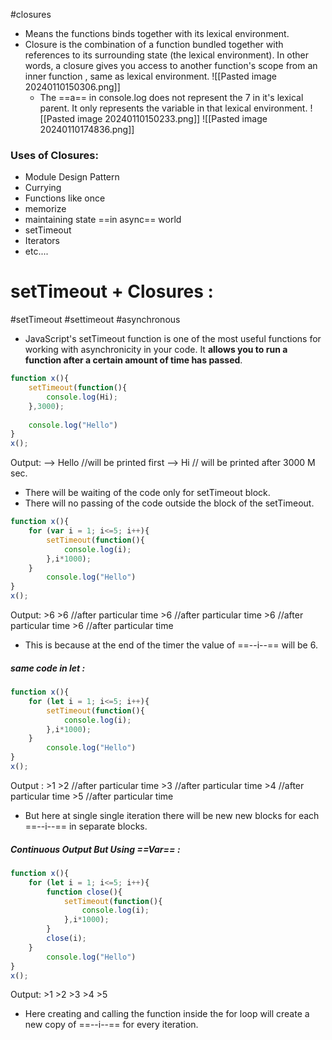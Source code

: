 #closures 
- Means the functions binds together with its lexical environment.
- Closure is the combination of a function bundled together with references to its surrounding state (the lexical environment). In other words, a closure gives you access to another function's scope from an inner function , same as lexical environment.
	![[Pasted image 20240110150306.png]]
	- The ==a== in console.log does not represent the 7 in it's lexical parent. It only represents the variable in that lexical environment.
		 ![[Pasted image 20240110150233.png]]
	![[Pasted image 20240110174836.png]]
### Uses of Closures:
- Module Design Pattern
- Currying
- Functions like once
- memorize
- maintaining state ==in async== world
- setTimeout
- Iterators 
- etc....
# setTimeout + Closures :
#setTimeout #settimeout #asynchronous
- JavaScript's setTimeout function is one of the most useful functions for working with asynchronicity in your code. It **allows you to run a function after a certain amount of time has passed**.
```js
function x(){
	setTimeout(function(){
		console.log(Hi);
	},3000);
	
	console.log("Hello")
}
x();
```
Output:
	--> Hello //will be printed first
	--> Hi // will be printed after 3000 M sec.
- There will be waiting of the code only for setTimeout block.
- There will no passing of the code outside the block of the setTimeout.
```js
function x(){
	for (var i = 1; i<=5; i++){
		setTimeout(function(){
			console.log(i);
		},i*1000);
	}
		console.log("Hello")
}
x();
```
Output:
	>6
	>6  //after particular time
	>6  //after particular time
	>6  //after particular time
	>6  //after particular time
- This is because at the end of the timer the value of ==--i--== will be 6.
##### same code in let :
```js
function x(){
	for (let i = 1; i<=5; i++){
		setTimeout(function(){
			console.log(i);
		},i*1000);
	}
		console.log("Hello")
}
x();
```
Output :
	>1
	>2  //after particular time
	>3  //after particular time 
	>4  //after particular time
	>5  //after particular time
- But here at single single iteration there will be new new blocks for each ==--i--== in separate blocks.
##### Continuous Output But Using ==Var== :
```js
function x(){
	for (let i = 1; i<=5; i++){
		function close(){
            setTimeout(function(){
    			console.log(i);
    		},i*1000);
        }
        close(i);
	}
		console.log("Hello")
}
x();
```
Output:
	>1
	>2
	>3
	>4
	>5
- Here creating and calling the function inside the for loop will create a new copy of ==--i--== for every iteration. 
